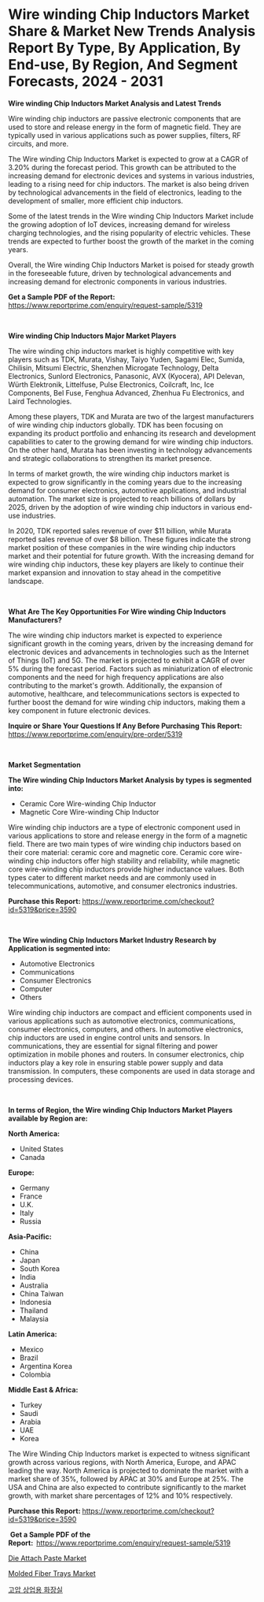 <p><h1>Wire winding Chip Inductors Market Share & Market New Trends Analysis Report By Type, By Application, By End-use, By Region, And Segment Forecasts, 2024 - 2031</h1></p><p><strong>Wire winding Chip Inductors Market Analysis and Latest Trends</strong></p>
<p><p>Wire winding chip inductors are passive electronic components that are used to store and release energy in the form of magnetic field. They are typically used in various applications such as power supplies, filters, RF circuits, and more. </p><p>The Wire winding Chip Inductors Market is expected to grow at a CAGR of 3.20% during the forecast period. This growth can be attributed to the increasing demand for electronic devices and systems in various industries, leading to a rising need for chip inductors. The market is also being driven by technological advancements in the field of electronics, leading to the development of smaller, more efficient chip inductors.</p><p>Some of the latest trends in the Wire winding Chip Inductors Market include the growing adoption of IoT devices, increasing demand for wireless charging technologies, and the rising popularity of electric vehicles. These trends are expected to further boost the growth of the market in the coming years.</p><p>Overall, the Wire winding Chip Inductors Market is poised for steady growth in the foreseeable future, driven by technological advancements and increasing demand for electronic components in various industries.</p></p>
<p><strong>Get a Sample PDF of the Report:&nbsp;</strong> <a href="https://www.reportprime.com/enquiry/request-sample/5319">https://www.reportprime.com/enquiry/request-sample/5319</a></p>
<p>&nbsp;</p>
<p><strong>Wire winding Chip Inductors Major Market Players</strong></p>
<p><p>The wire winding chip inductors market is highly competitive with key players such as TDK, Murata, Vishay, Taiyo Yuden, Sagami Elec, Sumida, Chilisin, Mitsumi Electric, Shenzhen Microgate Technology, Delta Electronics, Sunlord Electronics, Panasonic, AVX (Kyocera), API Delevan, Würth Elektronik, Littelfuse, Pulse Electronics, Coilcraft, Inc, Ice Components, Bel Fuse, Fenghua Advanced, Zhenhua Fu Electronics, and Laird Technologies.</p><p>Among these players, TDK and Murata are two of the largest manufacturers of wire winding chip inductors globally. TDK has been focusing on expanding its product portfolio and enhancing its research and development capabilities to cater to the growing demand for wire winding chip inductors. On the other hand, Murata has been investing in technology advancements and strategic collaborations to strengthen its market presence.</p><p>In terms of market growth, the wire winding chip inductors market is expected to grow significantly in the coming years due to the increasing demand for consumer electronics, automotive applications, and industrial automation. The market size is projected to reach billions of dollars by 2025, driven by the adoption of wire winding chip inductors in various end-use industries.</p><p>In 2020, TDK reported sales revenue of over $11 billion, while Murata reported sales revenue of over $8 billion. These figures indicate the strong market position of these companies in the wire winding chip inductors market and their potential for future growth. With the increasing demand for wire winding chip inductors, these key players are likely to continue their market expansion and innovation to stay ahead in the competitive landscape.</p></p>
<p>&nbsp;</p>
<p><strong>What Are The Key Opportunities For Wire winding Chip Inductors Manufacturers?</strong></p>
<p><p>The wire winding chip inductors market is expected to experience significant growth in the coming years, driven by the increasing demand for electronic devices and advancements in technologies such as the Internet of Things (IoT) and 5G. The market is projected to exhibit a CAGR of over 5% during the forecast period. Factors such as miniaturization of electronic components and the need for high frequency applications are also contributing to the market's growth. Additionally, the expansion of automotive, healthcare, and telecommunications sectors is expected to further boost the demand for wire winding chip inductors, making them a key component in future electronic devices.</p></p>
<p><strong>Inquire or Share Your Questions If Any Before Purchasing This Report:</strong> <a href="https://www.reportprime.com/enquiry/pre-order/5319">https://www.reportprime.com/enquiry/pre-order/5319</a></p>
<p>&nbsp;</p>
<p><strong>Market Segmentation</strong></p>
<p><strong>The Wire winding Chip Inductors Market Analysis by types is segmented into:</strong></p>
<p><ul><li>Ceramic Core Wire-winding Chip Inductor</li><li>Magnetic Core Wire-winding Chip Inductor</li></ul></p>
<p><p>Wire winding chip inductors are a type of electronic component used in various applications to store and release energy in the form of a magnetic field. There are two main types of wire winding chip inductors based on their core material: ceramic core and magnetic core. Ceramic core wire-winding chip inductors offer high stability and reliability, while magnetic core wire-winding chip inductors provide higher inductance values. Both types cater to different market needs and are commonly used in telecommunications, automotive, and consumer electronics industries.</p></p>
<p><strong>Purchase this Report:&nbsp;</strong><a href="https://www.reportprime.com/checkout?id=5319&price=3590">https://www.reportprime.com/checkout?id=5319&price=3590</a></p>
<p>&nbsp;</p>
<p><strong>The Wire winding Chip Inductors Market Industry Research by Application is segmented into:</strong></p>
<p><ul><li>Automotive Electronics</li><li>Communications</li><li>Consumer Electronics</li><li>Computer</li><li>Others</li></ul></p>
<p><p>Wire winding chip inductors are compact and efficient components used in various applications such as automotive electronics, communications, consumer electronics, computers, and others. In automotive electronics, chip inductors are used in engine control units and sensors. In communications, they are essential for signal filtering and power optimization in mobile phones and routers. In consumer electronics, chip inductors play a key role in ensuring stable power supply and data transmission. In computers, these components are used in data storage and processing devices.</p></p>
<p>&nbsp;</p>
<p><strong>In terms of Region, the Wire winding Chip Inductors Market Players available by Region are:</strong></p>
<p>
    <p> <strong> North America: </strong>
        <ul>
            <li>United States</li>
            <li>Canada</li>
        </ul>
        </p> 
    <p> <strong> Europe: </strong>
        <ul>
            <li>Germany</li>
            <li>France</li>
            <li>U.K.</li>
            <li>Italy</li>
            <li>Russia</li>
        </ul>
        </p> 
    <p> <strong> Asia-Pacific: </strong>
        <ul>
            <li>China</li>
            <li>Japan</li>
            <li>South Korea</li>
            <li>India</li>
            <li>Australia</li>
            <li>China Taiwan</li>
            <li>Indonesia</li>
            <li>Thailand</li>
            <li>Malaysia</li>
        </ul>
        </p> 
    <p> <strong> Latin America: </strong>
        <ul>
            <li>Mexico</li>
            <li>Brazil</li>
            <li>Argentina Korea</li>
            <li>Colombia</li>
        </ul>
        </p> 
    <p> <strong> Middle East & Africa: </strong>
        <ul>
            <li>Turkey</li>
            <li>Saudi</li>
            <li>Arabia</li>
            <li>UAE</li>
            <li>Korea</li>
        </ul>
    </p>
    </p>
<p><p>The Wire Winding Chip Inductors market is expected to witness significant growth across various regions, with North America, Europe, and APAC leading the way. North America is projected to dominate the market with a market share of 35%, followed by APAC at 30% and Europe at 25%. The USA and China are also expected to contribute significantly to the market growth, with market share percentages of 12% and 10% respectively.</p></p>
<p><strong>Purchase this Report: </strong><a href="https://www.reportprime.com/checkout?id=5319&price=3590">https://www.reportprime.com/checkout?id=5319&price=3590</a></p>
<p>&nbsp;<strong>Get a Sample PDF of the Report:&nbsp;&nbsp;</strong><a href="https://www.reportprime.com/enquiry/request-sample/5319">https://www.reportprime.com/enquiry/request-sample/5319</a></p>
<p><strong></strong></p>
<p><p><a href="https://frill-swim-3cd.notion.site/Die-Attach-Paste-Market-Size-Growth-and-Forecast-from-2024-2031-0d2ef21133694a9ba043c8137fd734ae">Die Attach Paste Market</a></p><p><a href="https://gentle-editor-9db.notion.site/Molded-Fiber-Trays-Market-Offers-Provide-Insightful-Data-for-the-Time-Period-from-2024-to-2031-and-a-2d7fe3e0a3024da486df2ee307949c1c">Molded Fiber Trays Market</a></p><p><a href="https://medium.com/@fly879567/%EA%B3%A0%EC%95%95-%EC%83%81%EC%97%85-%ED%99%94%EC%9E%A5%EC%8B%A4-%EC%8B%9C%EC%9E%A5-%EB%8F%99%ED%96%A5-%EB%B0%8F-%EC%8B%9C%EC%9E%A5-%EB%B6%84%EC%84%9D%EC%9D%80-2024-2031%EB%85%84-%EA%B8%B0%EA%B0%84%EC%9D%84-%EC%98%88%EC%83%81%ED%95%A9%EB%8B%88%EB%8B%A4-4ef664be8f12">고압 상업용 화장실</a></p></p>